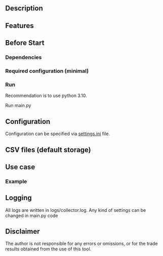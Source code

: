 ## Description

## Features

## Before Start
### Dependencies

### Required configuration (minimal)

### Run
Recommendation is to use python 3.10. 

Run main.py

## Configuration
Configuration can be specified via [settings.ini](settings.ini) file.

## CSV files (default storage)

## Use case

### Example

## Logging
All logs are written in logs/collector.log.
Any kind of settings can be changed in main.py code

## Disclaimer
The author is not responsible for any errors or omissions, or for the trade results obtained from the use of this tool. 
